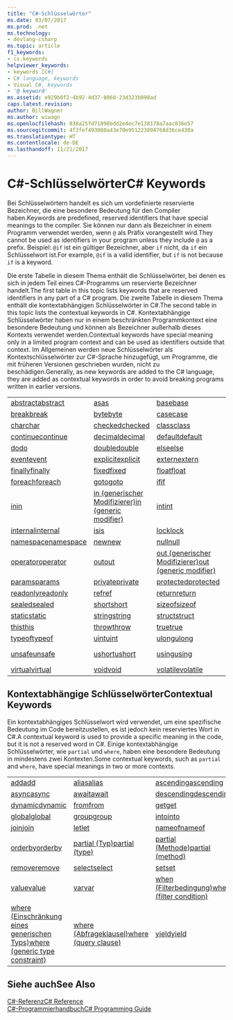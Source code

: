 ```yaml
---
title: "C#-Schlüsselwörter"
ms.date: 03/07/2017
ms.prod: .net
ms.technology:
- devlang-csharp
ms.topic: article
f1_keywords:
- cs.keywords
helpviewer_keywords:
- keywords [C#]
- C# language, keywords
- Visual C#, keywords
- '@ keyword'
ms.assetid: e929b0f2-4b92-4d37-8060-23d323b098ad
caps.latest.revision: 
author: BillWagner
ms.author: wiwagn
ms.openlocfilehash: 038a25fd71098bdd2e4ec7e138178a7aac836e57
ms.sourcegitcommit: 4f3fef493080a43e70e951223894768d36ce430a
ms.translationtype: HT
ms.contentlocale: de-DE
ms.lasthandoff: 11/21/2017
---
```

# <a name="c-keywords"></a><span data-ttu-id="9dcb4-102">C#-Schlüsselwörter</span><span class="sxs-lookup"><span data-stu-id="9dcb4-102">C# Keywords</span></span>
<span data-ttu-id="9dcb4-103">Bei Schlüsselwörtern handelt es sich um vordefinierte reservierte Bezeichner, die eine besondere Bedeutung für den Compiler haben.</span><span class="sxs-lookup"><span data-stu-id="9dcb4-103">Keywords are predefined, reserved identifiers that have special meanings to the compiler.</span></span> <span data-ttu-id="9dcb4-104">Sie können nur dann als Bezeichner in einem Programm verwendet werden, wenn `@` als Präfix vorangestellt wird.</span><span class="sxs-lookup"><span data-stu-id="9dcb4-104">They cannot be used as identifiers in your program unless they include `@` as a prefix.</span></span> <span data-ttu-id="9dcb4-105">Beispiel: `@if` ist ein gültiger Bezeichner, aber `if` nicht, da `if` ein Schlüsselwort ist.</span><span class="sxs-lookup"><span data-stu-id="9dcb4-105">For example, `@if` is a valid identifier, but `if` is not because `if` is a keyword.</span></span>  
  
 <span data-ttu-id="9dcb4-106">Die erste Tabelle in diesem Thema enthält die Schlüsselwörter, bei denen es sich in jedem Teil eines C#-Programms um reservierte Bezeichner handelt.</span><span class="sxs-lookup"><span data-stu-id="9dcb4-106">The first table in this topic lists keywords that are reserved identifiers in any part of a C# program.</span></span> <span data-ttu-id="9dcb4-107">Die zweite Tabelle in diesem Thema enthält die kontextabhängigen Schlüsselwörter in C#.</span><span class="sxs-lookup"><span data-stu-id="9dcb4-107">The second table in this topic lists the contextual keywords in C#.</span></span> <span data-ttu-id="9dcb4-108">Kontextabhängige Schlüsselwörter haben nur in einem beschränkten Programmkontext eine besondere Bedeutung und können als Bezeichner außerhalb dieses Kontexts verwendet werden.</span><span class="sxs-lookup"><span data-stu-id="9dcb4-108">Contextual keywords have special meaning only in a limited program context and can be used as identifiers outside that context.</span></span> <span data-ttu-id="9dcb4-109">Im Allgemeinen werden neue Schlüsselwörter als Kontextschlüsselwörter zur C#-Sprache hinzugefügt, um Programme, die mit früheren Versionen geschrieben wurden, nicht zu beschädigen.</span><span class="sxs-lookup"><span data-stu-id="9dcb4-109">Generally, as new keywords are added to the C# language, they are added as contextual keywords in order to avoid breaking programs written in earlier versions.</span></span>  
  
|||||  
|---|---|---|---|  
|[<span data-ttu-id="9dcb4-110">abstract</span><span class="sxs-lookup"><span data-stu-id="9dcb4-110">abstract</span></span>](../../../csharp/language-reference/keywords/abstract.md)|[<span data-ttu-id="9dcb4-111">as</span><span class="sxs-lookup"><span data-stu-id="9dcb4-111">as</span></span>](../../../csharp/language-reference/keywords/as.md)|[<span data-ttu-id="9dcb4-112">base</span><span class="sxs-lookup"><span data-stu-id="9dcb4-112">base</span></span>](../../../csharp/language-reference/keywords/base.md)|[<span data-ttu-id="9dcb4-113">bool</span><span class="sxs-lookup"><span data-stu-id="9dcb4-113">bool</span></span>](../../../csharp/language-reference/keywords/bool.md)|  
|[<span data-ttu-id="9dcb4-114">break</span><span class="sxs-lookup"><span data-stu-id="9dcb4-114">break</span></span>](../../../csharp/language-reference/keywords/break.md)|[<span data-ttu-id="9dcb4-115">byte</span><span class="sxs-lookup"><span data-stu-id="9dcb4-115">byte</span></span>](../../../csharp/language-reference/keywords/byte.md)|[<span data-ttu-id="9dcb4-116">case</span><span class="sxs-lookup"><span data-stu-id="9dcb4-116">case</span></span>](../../../csharp/language-reference/keywords/switch.md)|[<span data-ttu-id="9dcb4-117">catch</span><span class="sxs-lookup"><span data-stu-id="9dcb4-117">catch</span></span>](../../../csharp/language-reference/keywords/try-catch.md)|  
|[<span data-ttu-id="9dcb4-118">char</span><span class="sxs-lookup"><span data-stu-id="9dcb4-118">char</span></span>](../../../csharp/language-reference/keywords/char.md)|[<span data-ttu-id="9dcb4-119">checked</span><span class="sxs-lookup"><span data-stu-id="9dcb4-119">checked</span></span>](../../../csharp/language-reference/keywords/checked.md)|[<span data-ttu-id="9dcb4-120">class</span><span class="sxs-lookup"><span data-stu-id="9dcb4-120">class</span></span>](../../../csharp/language-reference/keywords/class.md)|[<span data-ttu-id="9dcb4-121">const</span><span class="sxs-lookup"><span data-stu-id="9dcb4-121">const</span></span>](../../../csharp/language-reference/keywords/const.md)|  
|[<span data-ttu-id="9dcb4-122">continue</span><span class="sxs-lookup"><span data-stu-id="9dcb4-122">continue</span></span>](../../../csharp/language-reference/keywords/continue.md)|[<span data-ttu-id="9dcb4-123">decimal</span><span class="sxs-lookup"><span data-stu-id="9dcb4-123">decimal</span></span>](../../../csharp/language-reference/keywords/decimal.md)|[<span data-ttu-id="9dcb4-124">default</span><span class="sxs-lookup"><span data-stu-id="9dcb4-124">default</span></span>](../../../csharp/language-reference/keywords/default.md)|[<span data-ttu-id="9dcb4-125">delegate</span><span class="sxs-lookup"><span data-stu-id="9dcb4-125">delegate</span></span>](../../../csharp/language-reference/keywords/delegate.md)|  
|[<span data-ttu-id="9dcb4-126">do</span><span class="sxs-lookup"><span data-stu-id="9dcb4-126">do</span></span>](../../../csharp/language-reference/keywords/do.md)|[<span data-ttu-id="9dcb4-127">double</span><span class="sxs-lookup"><span data-stu-id="9dcb4-127">double</span></span>](../../../csharp/language-reference/keywords/double.md)|[<span data-ttu-id="9dcb4-128">else</span><span class="sxs-lookup"><span data-stu-id="9dcb4-128">else</span></span>](../../../csharp/language-reference/keywords/if-else.md)|[<span data-ttu-id="9dcb4-129">enum</span><span class="sxs-lookup"><span data-stu-id="9dcb4-129">enum</span></span>](../../../csharp/language-reference/keywords/enum.md)|  
|[<span data-ttu-id="9dcb4-130">event</span><span class="sxs-lookup"><span data-stu-id="9dcb4-130">event</span></span>](../../../csharp/language-reference/keywords/event.md)|[<span data-ttu-id="9dcb4-131">explicit</span><span class="sxs-lookup"><span data-stu-id="9dcb4-131">explicit</span></span>](../../../csharp/language-reference/keywords/explicit.md)|[<span data-ttu-id="9dcb4-132">extern</span><span class="sxs-lookup"><span data-stu-id="9dcb4-132">extern</span></span>](../../../csharp/language-reference/keywords/extern.md)|[<span data-ttu-id="9dcb4-133">false</span><span class="sxs-lookup"><span data-stu-id="9dcb4-133">false</span></span>](../../../csharp/language-reference/keywords/false.md)|  
|[<span data-ttu-id="9dcb4-134">finally</span><span class="sxs-lookup"><span data-stu-id="9dcb4-134">finally</span></span>](../../../csharp/language-reference/keywords/try-finally.md)|[<span data-ttu-id="9dcb4-135">fixed</span><span class="sxs-lookup"><span data-stu-id="9dcb4-135">fixed</span></span>](../../../csharp/language-reference/keywords/fixed-statement.md)|[<span data-ttu-id="9dcb4-136">float</span><span class="sxs-lookup"><span data-stu-id="9dcb4-136">float</span></span>](../../../csharp/language-reference/keywords/float.md)|[<span data-ttu-id="9dcb4-137">for</span><span class="sxs-lookup"><span data-stu-id="9dcb4-137">for</span></span>](../../../csharp/language-reference/keywords/for.md)|  
|[<span data-ttu-id="9dcb4-138">foreach</span><span class="sxs-lookup"><span data-stu-id="9dcb4-138">foreach</span></span>](../../../csharp/language-reference/keywords/foreach-in.md)|[<span data-ttu-id="9dcb4-139">goto</span><span class="sxs-lookup"><span data-stu-id="9dcb4-139">goto</span></span>](../../../csharp/language-reference/keywords/goto.md)|[<span data-ttu-id="9dcb4-140">if</span><span class="sxs-lookup"><span data-stu-id="9dcb4-140">if</span></span>](../../../csharp/language-reference/keywords/if-else.md)|[<span data-ttu-id="9dcb4-141">implicit</span><span class="sxs-lookup"><span data-stu-id="9dcb4-141">implicit</span></span>](../../../csharp/language-reference/keywords/implicit.md)|  
|[<span data-ttu-id="9dcb4-142">in</span><span class="sxs-lookup"><span data-stu-id="9dcb4-142">in</span></span>](../../../csharp/language-reference/keywords/foreach-in.md)|[<span data-ttu-id="9dcb4-143">in (generischer Modifizierer)</span><span class="sxs-lookup"><span data-stu-id="9dcb4-143">in (generic modifier)</span></span>](../../../csharp/language-reference/keywords/in-generic-modifier.md)|[<span data-ttu-id="9dcb4-144">int</span><span class="sxs-lookup"><span data-stu-id="9dcb4-144">int</span></span>](../../../csharp/language-reference/keywords/int.md)|[<span data-ttu-id="9dcb4-145">interface</span><span class="sxs-lookup"><span data-stu-id="9dcb4-145">interface</span></span>](../../../csharp/language-reference/keywords/interface.md)|  
|[<span data-ttu-id="9dcb4-146">internal</span><span class="sxs-lookup"><span data-stu-id="9dcb4-146">internal</span></span>](../../../csharp/language-reference/keywords/internal.md)|[<span data-ttu-id="9dcb4-147">is</span><span class="sxs-lookup"><span data-stu-id="9dcb4-147">is</span></span>](../../../csharp/language-reference/keywords/is.md)|[<span data-ttu-id="9dcb4-148">lock</span><span class="sxs-lookup"><span data-stu-id="9dcb4-148">lock</span></span>](../../../csharp/language-reference/keywords/lock-statement.md)|[<span data-ttu-id="9dcb4-149">long</span><span class="sxs-lookup"><span data-stu-id="9dcb4-149">long</span></span>](../../../csharp/language-reference/keywords/long.md)|
|[<span data-ttu-id="9dcb4-150">namespace</span><span class="sxs-lookup"><span data-stu-id="9dcb4-150">namespace</span></span>](../../../csharp/language-reference/keywords/namespace.md)|[<span data-ttu-id="9dcb4-151">new</span><span class="sxs-lookup"><span data-stu-id="9dcb4-151">new</span></span>](../../../csharp/language-reference/keywords/new.md)|[<span data-ttu-id="9dcb4-152">null</span><span class="sxs-lookup"><span data-stu-id="9dcb4-152">null</span></span>](../../../csharp/language-reference/keywords/null.md)|[<span data-ttu-id="9dcb4-153">object</span><span class="sxs-lookup"><span data-stu-id="9dcb4-153">object</span></span>](../../../csharp/language-reference/keywords/object.md)|
[<span data-ttu-id="9dcb4-154">operator</span><span class="sxs-lookup"><span data-stu-id="9dcb4-154">operator</span></span>](../../../csharp/language-reference/keywords/operator.md)|[<span data-ttu-id="9dcb4-155">out</span><span class="sxs-lookup"><span data-stu-id="9dcb4-155">out</span></span>](../../../csharp/language-reference/keywords/out.md)|[<span data-ttu-id="9dcb4-156">out (generischer Modifizierer)</span><span class="sxs-lookup"><span data-stu-id="9dcb4-156">out (generic modifier)</span></span>](../../../csharp/language-reference/keywords/out-generic-modifier.md)|[<span data-ttu-id="9dcb4-157">override</span><span class="sxs-lookup"><span data-stu-id="9dcb4-157">override</span></span>](../../../csharp/language-reference/keywords/override.md)|
|[<span data-ttu-id="9dcb4-158">params</span><span class="sxs-lookup"><span data-stu-id="9dcb4-158">params</span></span>](../../../csharp/language-reference/keywords/params.md)|[<span data-ttu-id="9dcb4-159">private</span><span class="sxs-lookup"><span data-stu-id="9dcb4-159">private</span></span>](../../../csharp/language-reference/keywords/private.md)|[<span data-ttu-id="9dcb4-160">protected</span><span class="sxs-lookup"><span data-stu-id="9dcb4-160">protected</span></span>](../../../csharp/language-reference/keywords/protected.md)|[<span data-ttu-id="9dcb4-161">public</span><span class="sxs-lookup"><span data-stu-id="9dcb4-161">public</span></span>](../../../csharp/language-reference/keywords/public.md)|
|[<span data-ttu-id="9dcb4-162">readonly</span><span class="sxs-lookup"><span data-stu-id="9dcb4-162">readonly</span></span>](../../../csharp/language-reference/keywords/readonly.md)|[<span data-ttu-id="9dcb4-163">ref</span><span class="sxs-lookup"><span data-stu-id="9dcb4-163">ref</span></span>](../../../csharp/language-reference/keywords/ref.md)|[<span data-ttu-id="9dcb4-164">return</span><span class="sxs-lookup"><span data-stu-id="9dcb4-164">return</span></span>](../../../csharp/language-reference/keywords/return.md)|[<span data-ttu-id="9dcb4-165">sbyte</span><span class="sxs-lookup"><span data-stu-id="9dcb4-165">sbyte</span></span>](../../../csharp/language-reference/keywords/sbyte.md)|
|[<span data-ttu-id="9dcb4-166">sealed</span><span class="sxs-lookup"><span data-stu-id="9dcb4-166">sealed</span></span>](../../../csharp/language-reference/keywords/sealed.md)|[<span data-ttu-id="9dcb4-167">short</span><span class="sxs-lookup"><span data-stu-id="9dcb4-167">short</span></span>](../../../csharp/language-reference/keywords/short.md)|[<span data-ttu-id="9dcb4-168">sizeof</span><span class="sxs-lookup"><span data-stu-id="9dcb4-168">sizeof</span></span>](../../../csharp/language-reference/keywords/sizeof.md)|[<span data-ttu-id="9dcb4-169">stackalloc</span><span class="sxs-lookup"><span data-stu-id="9dcb4-169">stackalloc</span></span>](../../../csharp/language-reference/keywords/stackalloc.md)|
|[<span data-ttu-id="9dcb4-170">static</span><span class="sxs-lookup"><span data-stu-id="9dcb4-170">static</span></span>](../../../csharp/language-reference/keywords/static.md)|[<span data-ttu-id="9dcb4-171">string</span><span class="sxs-lookup"><span data-stu-id="9dcb4-171">string</span></span>](../../../csharp/language-reference/keywords/string.md)|[<span data-ttu-id="9dcb4-172">struct</span><span class="sxs-lookup"><span data-stu-id="9dcb4-172">struct</span></span>](../../../csharp/language-reference/keywords/struct.md)|[<span data-ttu-id="9dcb4-173">switch</span><span class="sxs-lookup"><span data-stu-id="9dcb4-173">switch</span></span>](../../../csharp/language-reference/keywords/switch.md)|
|[<span data-ttu-id="9dcb4-174">this</span><span class="sxs-lookup"><span data-stu-id="9dcb4-174">this</span></span>](../../../csharp/language-reference/keywords/this.md)|[<span data-ttu-id="9dcb4-175">throw</span><span class="sxs-lookup"><span data-stu-id="9dcb4-175">throw</span></span>](../../../csharp/language-reference/keywords/throw.md)|[<span data-ttu-id="9dcb4-176">true</span><span class="sxs-lookup"><span data-stu-id="9dcb4-176">true</span></span>](../../../csharp/language-reference/keywords/true.md)|[<span data-ttu-id="9dcb4-177">try</span><span class="sxs-lookup"><span data-stu-id="9dcb4-177">try</span></span>](../../../csharp/language-reference/keywords/try-catch.md)|   
|[<span data-ttu-id="9dcb4-178">typeof</span><span class="sxs-lookup"><span data-stu-id="9dcb4-178">typeof</span></span>](../../../csharp/language-reference/keywords/typeof.md)|[<span data-ttu-id="9dcb4-179">uint</span><span class="sxs-lookup"><span data-stu-id="9dcb4-179">uint</span></span>](../../../csharp/language-reference/keywords/uint.md)|[<span data-ttu-id="9dcb4-180">ulong</span><span class="sxs-lookup"><span data-stu-id="9dcb4-180">ulong</span></span>](../../../csharp/language-reference/keywords/ulong.md)|[<span data-ttu-id="9dcb4-181">unchecked</span><span class="sxs-lookup"><span data-stu-id="9dcb4-181">unchecked</span></span>](../../../csharp/language-reference/keywords/unchecked.md)|
|[<span data-ttu-id="9dcb4-182">unsafe</span><span class="sxs-lookup"><span data-stu-id="9dcb4-182">unsafe</span></span>](../../../csharp/language-reference/keywords/unsafe.md)|[<span data-ttu-id="9dcb4-183">ushort</span><span class="sxs-lookup"><span data-stu-id="9dcb4-183">ushort</span></span>](../../../csharp/language-reference/keywords/ushort.md)|[<span data-ttu-id="9dcb4-184">using</span><span class="sxs-lookup"><span data-stu-id="9dcb4-184">using</span></span>](../../../csharp/language-reference/keywords/using.md)|[<span data-ttu-id="9dcb4-185">using static</span><span class="sxs-lookup"><span data-stu-id="9dcb4-185">using static</span></span>](using-static.md)|
|[<span data-ttu-id="9dcb4-186">virtual</span><span class="sxs-lookup"><span data-stu-id="9dcb4-186">virtual</span></span>](../../../csharp/language-reference/keywords/virtual.md)|[<span data-ttu-id="9dcb4-187">void</span><span class="sxs-lookup"><span data-stu-id="9dcb4-187">void</span></span>](../../../csharp/language-reference/keywords/void.md)|[<span data-ttu-id="9dcb4-188">volatile</span><span class="sxs-lookup"><span data-stu-id="9dcb4-188">volatile</span></span>](../../../csharp/language-reference/keywords/volatile.md)|[<span data-ttu-id="9dcb4-189">while</span><span class="sxs-lookup"><span data-stu-id="9dcb4-189">while</span></span>](../../../csharp/language-reference/keywords/while.md)|

## <a name="contextual-keywords"></a><span data-ttu-id="9dcb4-190">Kontextabhängige Schlüsselwörter</span><span class="sxs-lookup"><span data-stu-id="9dcb4-190">Contextual Keywords</span></span>  
 <span data-ttu-id="9dcb4-191">Ein kontextabhängiges Schlüsselwort wird verwendet, um eine spezifische Bedeutung im Code bereitzustellen, es ist jedoch kein reserviertes Wort in C#.</span><span class="sxs-lookup"><span data-stu-id="9dcb4-191">A contextual keyword is used to provide a specific meaning in the code, but it is not a reserved word in C#.</span></span> <span data-ttu-id="9dcb4-192">Einige kontextabhängige Schlüsselwörter, wie `partial` und `where`, haben eine besondere Bedeutung in mindestens zwei Kontexten.</span><span class="sxs-lookup"><span data-stu-id="9dcb4-192">Some contextual keywords, such as `partial` and `where`, have special meanings in two or more contexts.</span></span>  
  
||||  
|---|---|---|  
|[<span data-ttu-id="9dcb4-193">add</span><span class="sxs-lookup"><span data-stu-id="9dcb4-193">add</span></span>](../../../csharp/language-reference/keywords/add.md)|[<span data-ttu-id="9dcb4-194">alias</span><span class="sxs-lookup"><span data-stu-id="9dcb4-194">alias</span></span>](../../../csharp/language-reference/keywords/extern-alias.md)|[<span data-ttu-id="9dcb4-195">ascending</span><span class="sxs-lookup"><span data-stu-id="9dcb4-195">ascending</span></span>](../../../csharp/language-reference/keywords/ascending.md)|  
|[<span data-ttu-id="9dcb4-196">async</span><span class="sxs-lookup"><span data-stu-id="9dcb4-196">async</span></span>](../../../csharp/language-reference/keywords/async.md)|[<span data-ttu-id="9dcb4-197">await</span><span class="sxs-lookup"><span data-stu-id="9dcb4-197">await</span></span>](../../../csharp/language-reference/keywords/await.md)|[<span data-ttu-id="9dcb4-198">descending</span><span class="sxs-lookup"><span data-stu-id="9dcb4-198">descending</span></span>](../../../csharp/language-reference/keywords/descending.md)|  
|[<span data-ttu-id="9dcb4-199">dynamic</span><span class="sxs-lookup"><span data-stu-id="9dcb4-199">dynamic</span></span>](../../../csharp/language-reference/keywords/dynamic.md)|[<span data-ttu-id="9dcb4-200">from</span><span class="sxs-lookup"><span data-stu-id="9dcb4-200">from</span></span>](../../../csharp/language-reference/keywords/from-clause.md)|[<span data-ttu-id="9dcb4-201">get</span><span class="sxs-lookup"><span data-stu-id="9dcb4-201">get</span></span>](../../../csharp/language-reference/keywords/get.md)|  
|[<span data-ttu-id="9dcb4-202">global</span><span class="sxs-lookup"><span data-stu-id="9dcb4-202">global</span></span>](../../../csharp/language-reference/keywords/global.md)|[<span data-ttu-id="9dcb4-203">group</span><span class="sxs-lookup"><span data-stu-id="9dcb4-203">group</span></span>](../../../csharp/language-reference/keywords/group-clause.md)|[<span data-ttu-id="9dcb4-204">into</span><span class="sxs-lookup"><span data-stu-id="9dcb4-204">into</span></span>](../../../csharp/language-reference/keywords/into.md)|  
|[<span data-ttu-id="9dcb4-205">join</span><span class="sxs-lookup"><span data-stu-id="9dcb4-205">join</span></span>](../../../csharp/language-reference/keywords/join-clause.md)|[<span data-ttu-id="9dcb4-206">let</span><span class="sxs-lookup"><span data-stu-id="9dcb4-206">let</span></span>](../../../csharp/language-reference/keywords/let-clause.md)|[<span data-ttu-id="9dcb4-207">nameof</span><span class="sxs-lookup"><span data-stu-id="9dcb4-207">nameof</span></span>](nameof.md)|   
|[<span data-ttu-id="9dcb4-208">orderby</span><span class="sxs-lookup"><span data-stu-id="9dcb4-208">orderby</span></span>](../../../csharp/language-reference/keywords/orderby-clause.md)|[<span data-ttu-id="9dcb4-209">partial (Typ)</span><span class="sxs-lookup"><span data-stu-id="9dcb4-209">partial (type)</span></span>](../../../csharp/language-reference/keywords/partial-type.md)|[<span data-ttu-id="9dcb4-210">partial (Methode)</span><span class="sxs-lookup"><span data-stu-id="9dcb4-210">partial (method)</span></span>](../../../csharp/language-reference/keywords/partial-method.md)|   
|[<span data-ttu-id="9dcb4-211">remove</span><span class="sxs-lookup"><span data-stu-id="9dcb4-211">remove</span></span>](../../../csharp/language-reference/keywords/remove.md)|[<span data-ttu-id="9dcb4-212">select</span><span class="sxs-lookup"><span data-stu-id="9dcb4-212">select</span></span>](../../../csharp/language-reference/keywords/select-clause.md)|[<span data-ttu-id="9dcb4-213">set</span><span class="sxs-lookup"><span data-stu-id="9dcb4-213">set</span></span>](../../../csharp/language-reference/keywords/set.md)|   
|[<span data-ttu-id="9dcb4-214">value</span><span class="sxs-lookup"><span data-stu-id="9dcb4-214">value</span></span>](../../../csharp/language-reference/keywords/value.md)|[<span data-ttu-id="9dcb4-215">var</span><span class="sxs-lookup"><span data-stu-id="9dcb4-215">var</span></span>](../../../csharp/language-reference/keywords/var.md)|[<span data-ttu-id="9dcb4-216">when (Filterbedingung)</span><span class="sxs-lookup"><span data-stu-id="9dcb4-216">when (filter condition)</span></span>](when.md)|   
|[<span data-ttu-id="9dcb4-217">where (Einschränkung eines generischen Typs)</span><span class="sxs-lookup"><span data-stu-id="9dcb4-217">where (generic type constraint)</span></span>](../../../csharp/language-reference/keywords/where-generic-type-constraint.md)|[<span data-ttu-id="9dcb4-218">where (Abfrageklausel)</span><span class="sxs-lookup"><span data-stu-id="9dcb4-218">where (query clause)</span></span>](../../../csharp/language-reference/keywords/where-clause.md)|[<span data-ttu-id="9dcb4-219">yield</span><span class="sxs-lookup"><span data-stu-id="9dcb4-219">yield</span></span>](../../../csharp/language-reference/keywords/yield.md)|  
  
## <a name="see-also"></a><span data-ttu-id="9dcb4-220">Siehe auch</span><span class="sxs-lookup"><span data-stu-id="9dcb4-220">See Also</span></span>  
 [<span data-ttu-id="9dcb4-221">C#-Referenz</span><span class="sxs-lookup"><span data-stu-id="9dcb4-221">C# Reference</span></span>](../../../csharp/language-reference/index.md)  
 [<span data-ttu-id="9dcb4-222">C#-Programmierhandbuch</span><span class="sxs-lookup"><span data-stu-id="9dcb4-222">C# Programming Guide</span></span>](../../../csharp/programming-guide/index.md)
